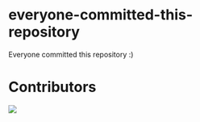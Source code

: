 # everyone-committed-this-repository
Everyone committed this repository
   :)

# Contributors
<a href="https://github.com/viniciuspereiras/everyone-committed-this-repository/graphs/contributors">
  <img src="https://contrib.rocks/image?repo=viniciuspereiras/everyone-committed-this-repository" />
</a>

 
                                                                                                                                                                                                                                                                                                                                                                                                                                                                                                                                                                                                                                                                                                                                                                                                                                                                                                                                                                                                                                                                                                                                                                                                                                                                                                                                                                                                                                                                                                                                                                                                                                                                                     